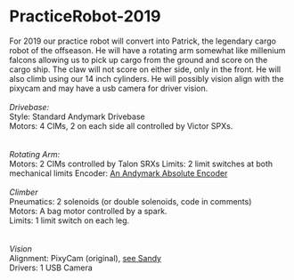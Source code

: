 # PracticeRobot-2019

For 2019 our practice robot will convert into Patrick, the legendary cargo robot of the offseason.
He will have a rotating arm somewhat like millenium falcons allowing us to pick up cargo 
from the ground and score on the cargo ship. The claw will not score on either side, only 
in the front. He will also climb using our 14 inch cylinders. 
He will possibly vision align with the pixycam and may have a usb camera for driver vision. 
<br/>
<br/>
*Drivebase:*<br/>
Style: Standard Andymark Drivebase<br/>
Motors: 4 CIMs, 2 on each side all controlled by Victor SPXs.<br>
<br/>
<br/>
*Rotating Arm:*<br/>
Motors: 2 CIMs controlled by Talon SRXs
Limits: 2 limit switches at both mechanical limits
Encoder: <a href=https://www.andymark.com/products/absolute-encoder-with-cable>An Andymark Absolute Encoder</a>
<br/>
<br/>
*Climber*<br/>
Pneumatics: 2 solenoids (or double solenoids, code in comments)<br/>
Motors: A bag motor controlled by a spark.<br/>
Limits: 1 limit switch on each leg.<br/>
<br/>
<br/>
*Vision*<br/>
Alignment: PixyCam (original), <a href=https://www.github.com/frc6995/Robot-2019/tree/sammcdo/PixyCam>see Sandy</a><br/>
Drivers: 1 USB Camera
